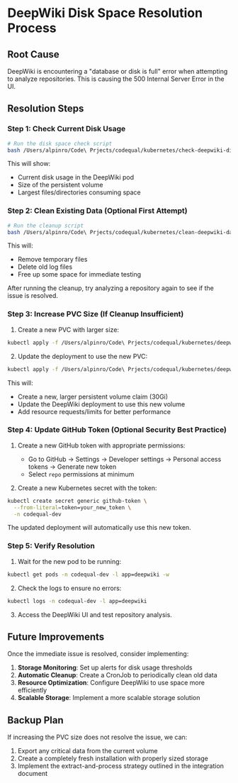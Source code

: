 # DeepWiki Disk Space Resolution Process

## Root Cause
DeepWiki is encountering a "database or disk is full" error when attempting to analyze repositories. This is causing the 500 Internal Server Error in the UI.

## Resolution Steps

### Step 1: Check Current Disk Usage
```bash
# Run the disk space check script
bash /Users/alpinro/Code\ Prjects/codequal/kubernetes/check-deepwiki-disk.sh
```

This will show:
- Current disk usage in the DeepWiki pod
- Size of the persistent volume
- Largest files/directories consuming space

### Step 2: Clean Existing Data (Optional First Attempt)
```bash
# Run the cleanup script
bash /Users/alpinro/Code\ Prjects/codequal/kubernetes/clean-deepwiki-data.sh
```

This will:
- Remove temporary files
- Delete old log files
- Free up some space for immediate testing

After running the cleanup, try analyzing a repository again to see if the issue is resolved.

### Step 3: Increase PVC Size (If Cleanup Insufficient)

1. Create a new PVC with larger size:
```bash
kubectl apply -f /Users/alpinro/Code\ Prjects/codequal/kubernetes/deepwiki-pvc-resize.yaml
```

2. Update the deployment to use the new PVC:
```bash
kubectl apply -f /Users/alpinro/Code\ Prjects/codequal/kubernetes/deepwiki-deployment-updated.yaml
```

This will:
- Create a new, larger persistent volume claim (30Gi)
- Update the DeepWiki deployment to use this new volume
- Add resource requests/limits for better performance

### Step 4: Update GitHub Token (Optional Security Best Practice)

1. Create a new GitHub token with appropriate permissions:
   - Go to GitHub → Settings → Developer settings → Personal access tokens → Generate new token
   - Select `repo` permissions at minimum

2. Create a new Kubernetes secret with the token:
```bash
kubectl create secret generic github-token \
  --from-literal=token=your_new_token \
  -n codequal-dev
```

The updated deployment will automatically use this new token.

### Step 5: Verify Resolution

1. Wait for the new pod to be running:
```bash
kubectl get pods -n codequal-dev -l app=deepwiki -w
```

2. Check the logs to ensure no errors:
```bash
kubectl logs -n codequal-dev -l app=deepwiki
```

3. Access the DeepWiki UI and test repository analysis.

## Future Improvements

Once the immediate issue is resolved, consider implementing:

1. **Storage Monitoring**: Set up alerts for disk usage thresholds
2. **Automatic Cleanup**: Create a CronJob to periodically clean old data
3. **Resource Optimization**: Configure DeepWiki to use space more efficiently
4. **Scalable Storage**: Implement a more scalable storage solution

## Backup Plan

If increasing the PVC size does not resolve the issue, we can:

1. Export any critical data from the current volume
2. Create a completely fresh installation with properly sized storage
3. Implement the extract-and-process strategy outlined in the integration document
